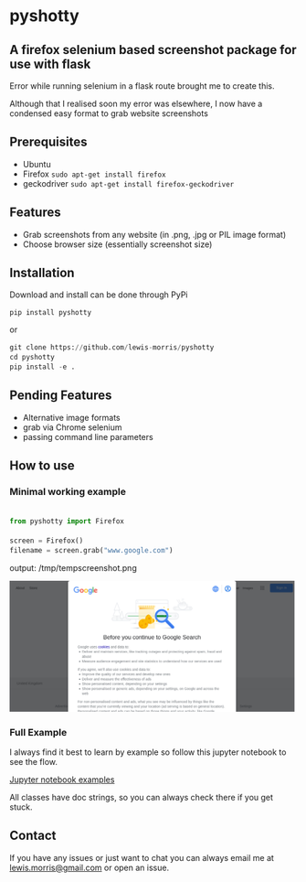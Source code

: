 # pyshotty

## A firefox selenium based screenshot package for use with flask  

Error while running selenium in a flask route brought me to create this.

Although that I realised soon my error was elsewhere, I now have a condensed easy format to grab website screenshots

## Prerequisites 

* Ubuntu 
* Firefox   `sudo apt-get install firefox`
* geckodriver `sudo apt-get install firefox-geckodriver`

## Features

* Grab screenshots from any website (in .png, .jpg or PIL image format)
* Choose browser size (essentially screenshot size)


## Installation

Download and install can be done through PyPi

```
pip install pyshotty
```
or

```python
git clone https://github.com/lewis-morris/pyshotty
cd pyshotty 
pip install -e .
```

## Pending Features

* Alternative image formats
* grab via Chrome selenium
* passing command line parameters

## How to use

### Minimal working example

```python

from pyshotty import Firefox

screen = Firefox()
filename = screen.grab("www.google.com")

```
output:  /tmp/tempscreenshot.png

![Image](examples/tempscreenshot.png)

### Full Example 
I always find it best to learn by example so follow this jupyter notebook to see the flow. 

[Jupyter notebook examples](examples/example.ipynb)

All classes have doc strings, so you can always check there if you get stuck.

## Contact

If you have any issues or just want to chat you can always email me at lewis.morris@gmail.com or open an issue.
